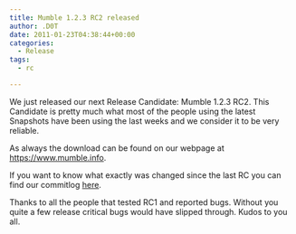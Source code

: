 ```yaml
---
title: Mumble 1.2.3 RC2 released
author: .D0T
date: 2011-01-23T04:38:44+00:00
categories:
  - Release
tags:
  - rc

---
```

We just released our next Release Candidate: Mumble 1.2.3 RC2. This Candidate is pretty much what most of the people using the latest Snapshots have been using the last weeks and we consider it to be very reliable.

As always the download can be found on our webpage at <https://www.mumble.info>.

If you want to know what exactly was changed since the last RC you can find our commitlog [here][1].

Thanks to all the people that tested RC1 and reported bugs. Without you quite a few release critical bugs would have slipped through. Kudos to you all.

 [1]: http://mumble.git.sourceforge.net/git/gitweb.cgi?p=mumble/mumble;a=shortlog
